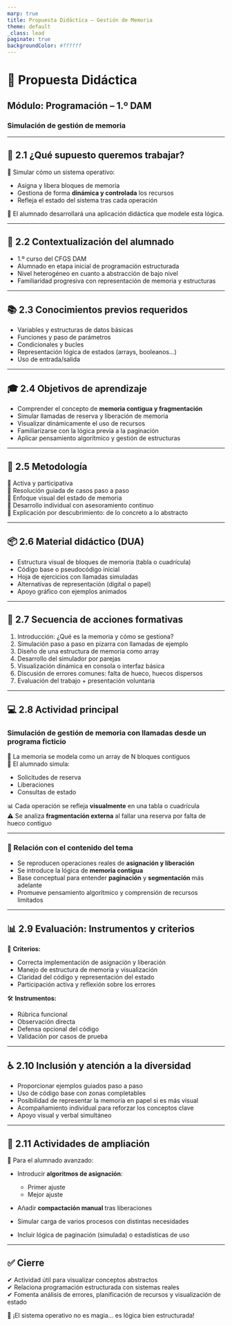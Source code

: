 ```yaml
---
marp: true
title: Propuesta Didáctica – Gestión de Memoria
theme: default
_class: lead
paginate: true
backgroundColor: #ffffff
---
```


# 🧠 Propuesta Didáctica  
## Módulo: Programación – 1.º DAM  
### Simulación de gestión de memoria

---

## 🎯 2.1 ¿Qué supuesto queremos trabajar?

📌 Simular cómo un sistema operativo:

- Asigna y libera bloques de memoria
- Gestiona de forma **dinámica y controlada** los recursos
- Refleja el estado del sistema tras cada operación

🧠 El alumnado desarrollará una aplicación didáctica que modele esta lógica.

---

## 👥 2.2 Contextualización del alumnado

- 1.º curso del CFGS DAM  
- Alumnado en etapa inicial de programación estructurada  
- Nivel heterogéneo en cuanto a abstracción de bajo nivel  
- Familiaridad progresiva con representación de memoria y estructuras

---

## 📚 2.3 Conocimientos previos requeridos

- Variables y estructuras de datos básicas  
- Funciones y paso de parámetros  
- Condicionales y bucles  
- Representación lógica de estados (arrays, booleanos…)  
- Uso de entrada/salida

---

## 🎓 2.4 Objetivos de aprendizaje

- Comprender el concepto de **memoria contigua y fragmentación**  
- Simular llamadas de reserva y liberación de memoria  
- Visualizar dinámicamente el uso de recursos  
- Familiarizarse con la lógica previa a la paginación  
- Aplicar pensamiento algorítmico y gestión de estructuras

---

## 🧠 2.5 Metodología

🔸 Activa y participativa  
🔸 Resolución guiada de casos paso a paso  
🔸 Enfoque visual del estado de memoria  
🔸 Desarrollo individual con asesoramiento continuo  
🔸 Explicación por descubrimiento: de lo concreto a lo abstracto

---

## 📦 2.6 Material didáctico (DUA)

- Estructura visual de bloques de memoria (tabla o cuadrícula)  
- Código base o pseudocódigo inicial  
- Hoja de ejercicios con llamadas simuladas  
- Alternativas de representación (digital o papel)  
- Apoyo gráfico con ejemplos animados

---

## 📑 2.7 Secuencia de acciones formativas

1. Introducción: ¿Qué es la memoria y cómo se gestiona?  
2. Simulación paso a paso en pizarra con llamadas de ejemplo  
3. Diseño de una estructura de memoria como array  
4. Desarrollo del simulador por parejas  
5. Visualización dinámica en consola o interfaz básica  
6. Discusión de errores comunes: falta de hueco, huecos dispersos  
7. Evaluación del trabajo + presentación voluntaria

---

## 💻 2.8 Actividad principal  
### Simulación de gestión de memoria con llamadas desde un programa ficticio

🔹 La memoria se modela como un array de N bloques contiguos  
🔹 El alumnado simula:

- Solicitudes de reserva  
- Liberaciones  
- Consultas de estado  

📊 Cada operación se refleja **visualmente** en una tabla o cuadrícula  
⚠ Se analiza **fragmentación externa** al fallar una reserva por falta de hueco contiguo

---

### 🎯 Relación con el contenido del tema

- Se reproducen operaciones reales de **asignación y liberación**  
- Se introduce la lógica de **memoria contigua**  
- Base conceptual para entender **paginación** y **segmentación** más adelante  
- Promueve pensamiento algorítmico y comprensión de recursos limitados

---

## 📊 2.9 Evaluación: Instrumentos y criterios

📝 **Criterios:**

- Correcta implementación de asignación y liberación  
- Manejo de estructura de memoria y visualización  
- Claridad del código y representación del estado  
- Participación activa y reflexión sobre los errores

🛠 **Instrumentos:**

- Rúbrica funcional  
- Observación directa  
- Defensa opcional del código  
- Validación por casos de prueba

---

## ♿ 2.10 Inclusión y atención a la diversidad

- Proporcionar ejemplos guiados paso a paso  
- Uso de código base con zonas completables  
- Posibilidad de representar la memoria en papel si es más visual  
- Acompañamiento individual para reforzar los conceptos clave  
- Apoyo visual y verbal simultáneo

---

## 🚀 2.11 Actividades de ampliación

🌟 Para el alumnado avanzado:

- Introducir **algoritmos de asignación**:  
  - Primer ajuste  
  - Mejor ajuste

- Añadir **compactación manual** tras liberaciones  
- Simular carga de varios procesos con distintas necesidades  
- Incluir lógica de paginación (simulada) o estadísticas de uso

---

## ✅ Cierre

✔ Actividad útil para visualizar conceptos abstractos  
✔ Relaciona programación estructurada con sistemas reales  
✔ Fomenta análisis de errores, planificación de recursos y visualización de estado

🧠 ¡El sistema operativo no es magia... es lógica bien estructurada!
